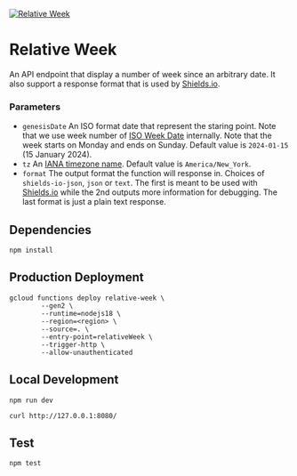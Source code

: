 [![Relative Week](https://img.shields.io/endpoint?url=https://relative-week-ksraqzy7na-uk.a.run.app)](https://img.shields.io/endpoint?url=https://relative-week-ksraqzy7na-uk.a.run.app)

# Relative Week

An API endpoint that display a number of week since an arbitrary date. It also support a response format that is used by [Shields.io](https://shields.io/endpoint).

### Parameters

- `genesisDate` An ISO format date that represent the staring point. Note that we use week number of [ISO Week Date](https://en.wikipedia.org/wiki/ISO_week_date) internally. Note that the week starts on Monday and ends on Sunday. Default value is `2024-01-15` (15 January 2024).
- `tz` An [IANA timezone name](https://en.wikipedia.org/wiki/List_of_tz_database_time_zones). Default value is `America/New_York`.
- `format` The output format the function will response in. Choices of `shields-io-json`, `json` or `text`. The first is meant to be used with [Shields.io](https://shields.io/endpoint) while the 2nd outputs more information for debugging. The last format is just a plain text response.

## Dependencies

``` console
npm install
```

## Production Deployment

```console
gcloud functions deploy relative-week \
        --gen2 \
        --runtime=nodejs18 \
        --region=<region> \
        --source=. \
        --entry-point=relativeWeek \
        --trigger-http \
        --allow-unauthenticated
```

## Local Development

``` console
npm run dev
```

``` console
curl http://127.0.0.1:8080/
```

## Test

``` console
npm test
```
